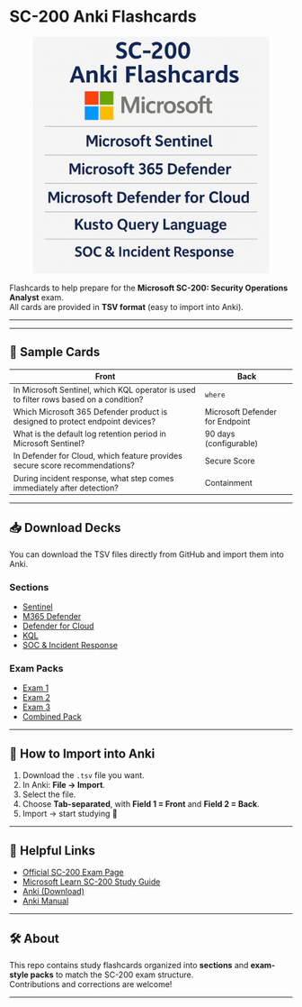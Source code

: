 # SC-200 Anki Flashcards

<p align="center">
  <img src="banner.png" alt="SC-200 Anki Flashcards Banner" height="420">
</p>




Flashcards to help prepare for the **Microsoft SC-200: Security Operations Analyst** exam.  
All cards are provided in **TSV format** (easy to import into Anki).  

---
---

## 📝 Sample Cards

| Front | Back |
|-------|------|
| In Microsoft Sentinel, which KQL operator is used to filter rows based on a condition? | `where` |
| Which Microsoft 365 Defender product is designed to protect endpoint devices? | Microsoft Defender for Endpoint |
| What is the default log retention period in Microsoft Sentinel? | 90 days (configurable) |
| In Defender for Cloud, which feature provides secure score recommendations? | Secure Score |
| During incident response, what step comes immediately after detection? | Containment |

---

## 📥 Download Decks

You can download the TSV files directly from GitHub and import them into Anki.

### Sections
- [Sentinel](https://raw.githubusercontent.com/juansasoc/Microsoft-SC-200-Anki-Flashcards/main/sections/sentinel.tsv)
- [M365 Defender](https://raw.githubusercontent.com/juansasoc/Microsoft-SC-200-Anki-Flashcards/main/sections/m365_defender.tsv)
- [Defender for Cloud](https://raw.githubusercontent.com/juansasoc/Microsoft-SC-200-Anki-Flashcards/main/sections/defender_cloud.tsv)
- [KQL](https://raw.githubusercontent.com/juansasoc/Microsoft-SC-200-Anki-Flashcards/main/sections/kql.tsv)
- [SOC & Incident Response](https://raw.githubusercontent.com/juansasoc/Microsoft-SC-200-Anki-Flashcards/main/sections/soc_ir.tsv)

### Exam Packs
- [Exam 1](https://raw.githubusercontent.com/juansasoc/Microsoft-SC-200-Anki-Flashcards/main/exams/exam1.tsv)
- [Exam 2](https://raw.githubusercontent.com/juansasoc/Microsoft-SC-200-Anki-Flashcards/main/exams/exam2.tsv)
- [Exam 3](https://raw.githubusercontent.com/juansasoc/Microsoft-SC-200-Anki-Flashcards/main/exams/exam3.tsv)
- [Combined Pack](https://raw.githubusercontent.com/juansasoc/Microsoft-SC-200-Anki-Flashcards/main/exams/combined_pack.tsv)

---

## 📖 How to Import into Anki
1. Download the `.tsv` file you want.  
2. In Anki: **File → Import**.  
3. Select the file.  
4. Choose **Tab-separated**, with **Field 1 = Front** and **Field 2 = Back**.  
5. Import → start studying 🚀  

---

## 🔗 Helpful Links
- [Official SC-200 Exam Page](https://learn.microsoft.com/en-us/certifications/exams/sc-200/)  
- [Microsoft Learn SC-200 Study Guide](https://learn.microsoft.com/en-us/training/courses/sc-200t00)  
- [Anki (Download)](https://apps.ankiweb.net/)  
- [Anki Manual](https://docs.ankiweb.net/)  

---

## 🛠 About
This repo contains study flashcards organized into **sections** and **exam-style packs** to match the SC-200 exam structure.  
Contributions and corrections are welcome!  

---

<!--  
## 🚀 Next Steps (Future)
Once `.apkg` exports are ready, we’ll also publish them as GitHub Releases.

1. Export decks from Anki as `.apkg`.  
2. Go to **Releases → Draft a new release**.  
3. Tag a version (e.g., `v1.0.0`) and upload the `.apkg` file(s).  
4. Users can then download and import in one click.  

[![Download Latest Deck](https://img.shields.io/github/v/release/juansasoc/Microsoft-SC-200-Anki-Flashcards?display_name=tag&sort=semver)](https://github.com/juansasoc/Microsoft-SC-200-Anki-Flashcards/releases/latest)
-->

